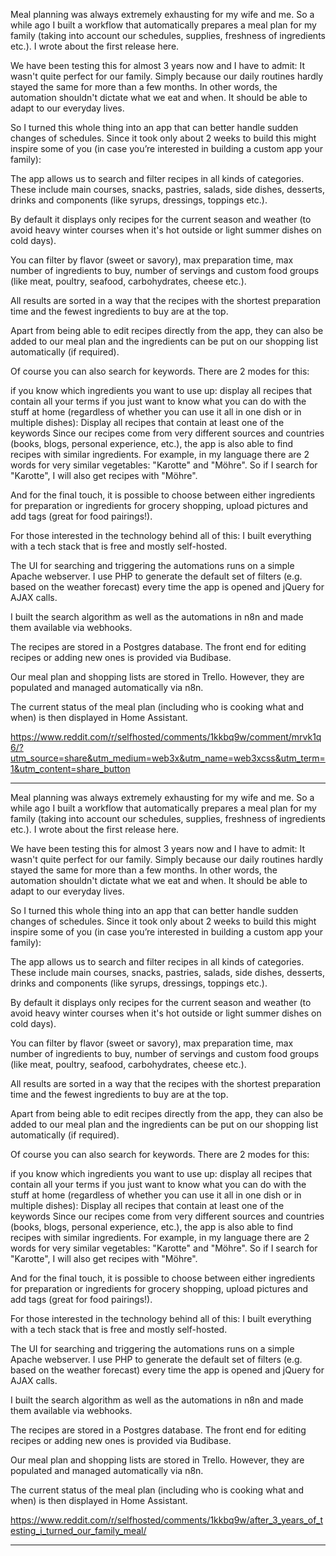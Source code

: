Meal planning was always extremely exhausting for my wife and me. So a while ago I built a workflow that automatically prepares a meal plan for my family (taking into account our schedules, supplies, freshness of ingredients etc.). I wrote about the first release here.

We have been testing this for almost 3 years now and I have to admit: It wasn't quite perfect for our family. Simply because our daily routines hardly stayed the same for more than a few months. In other words, the automation shouldn't dictate what we eat and when. It should be able to adapt to our everyday lives.

So I turned this whole thing into an app that can better handle sudden changes of schedules. Since it took only about 2 weeks to build this might inspire some of you (in case you’re interested in building a custom app your family):

The app allows us to search and filter recipes in all kinds of categories. These include main courses, snacks, pastries, salads, side dishes, desserts, drinks and components (like syrups, dressings, toppings etc.).

By default it displays only recipes for the current season and weather (to avoid heavy winter courses when it's hot outside or light summer dishes on cold days).

You can filter by flavor (sweet or savory), max preparation time, max number of ingredients to buy, number of servings and custom food groups (like meat, poultry, seafood, carbohydrates, cheese etc.).

All results are sorted in a way that the recipes with the shortest preparation time and the fewest ingredients to buy are at the top.

Apart from being able to edit recipes directly from the app, they can also be added to our meal plan and the ingredients can be put on our shopping list automatically (if required).

Of course you can also search for keywords. There are 2 modes for this:

if you know which ingredients you want to use up: display all recipes that contain all your terms
if you just want to know what you can do with the stuff at home (regardless of whether you can use it all in one dish or in multiple dishes): Display all recipes that contain at least one of the keywords
Since our recipes come from very different sources and countries (books, blogs, personal experience, etc.), the app is also able to find recipes with similar ingredients. For example, in my language there are 2 words for very similar vegetables: "Karotte" and "Möhre". So if I search for "Karotte", I will also get recipes with "Möhre".

And for the final touch, it is possible to choose between either ingredients for preparation or ingredients for grocery shopping, upload pictures and add tags (great for food pairings!).

For those interested in the technology behind all of this: I built everything with a tech stack that is free and mostly self-hosted.

The UI for searching and triggering the automations runs on a simple Apache webserver. I use PHP to generate the default set of filters (e.g. based on the weather forecast) every time the app is opened and jQuery for AJAX calls.

I built the search algorithm as well as the automations in n8n and made them available via webhooks.

The recipes are stored in a Postgres database. The front end for editing recipes or adding new ones is provided via Budibase.

Our meal plan and shopping lists are stored in Trello. However, they are populated and managed automatically via n8n.

The current status of the meal plan (including who is cooking what and when) is then displayed in Home Assistant.

https://www.reddit.com/r/selfhosted/comments/1kkbq9w/comment/mrvk1q6/?utm_source=share&utm_medium=web3x&utm_name=web3xcss&utm_term=1&utm_content=share_button


***

Meal planning was always extremely exhausting for my wife and me. So a while ago I built a workflow that automatically prepares a meal plan for my family (taking into account our schedules, supplies, freshness of ingredients etc.). I wrote about the first release here.

We have been testing this for almost 3 years now and I have to admit: It wasn't quite perfect for our family. Simply because our daily routines hardly stayed the same for more than a few months. In other words, the automation shouldn't dictate what we eat and when. It should be able to adapt to our everyday lives.

So I turned this whole thing into an app that can better handle sudden changes of schedules. Since it took only about 2 weeks to build this might inspire some of you (in case you’re interested in building a custom app your family):

The app allows us to search and filter recipes in all kinds of categories. These include main courses, snacks, pastries, salads, side dishes, desserts, drinks and components (like syrups, dressings, toppings etc.).

By default it displays only recipes for the current season and weather (to avoid heavy winter courses when it's hot outside or light summer dishes on cold days).

You can filter by flavor (sweet or savory), max preparation time, max number of ingredients to buy, number of servings and custom food groups (like meat, poultry, seafood, carbohydrates, cheese etc.).

All results are sorted in a way that the recipes with the shortest preparation time and the fewest ingredients to buy are at the top.

Apart from being able to edit recipes directly from the app, they can also be added to our meal plan and the ingredients can be put on our shopping list automatically (if required).

Of course you can also search for keywords. There are 2 modes for this:

if you know which ingredients you want to use up: display all recipes that contain all your terms
if you just want to know what you can do with the stuff at home (regardless of whether you can use it all in one dish or in multiple dishes): Display all recipes that contain at least one of the keywords
Since our recipes come from very different sources and countries (books, blogs, personal experience, etc.), the app is also able to find recipes with similar ingredients. For example, in my language there are 2 words for very similar vegetables: "Karotte" and "Möhre". So if I search for "Karotte", I will also get recipes with "Möhre".

And for the final touch, it is possible to choose between either ingredients for preparation or ingredients for grocery shopping, upload pictures and add tags (great for food pairings!).

For those interested in the technology behind all of this: I built everything with a tech stack that is free and mostly self-hosted.

The UI for searching and triggering the automations runs on a simple Apache webserver. I use PHP to generate the default set of filters (e.g. based on the weather forecast) every time the app is opened and jQuery for AJAX calls.

I built the search algorithm as well as the automations in n8n and made them available via webhooks.

The recipes are stored in a Postgres database. The front end for editing recipes or adding new ones is provided via Budibase.

Our meal plan and shopping lists are stored in Trello. However, they are populated and managed automatically via n8n.

The current status of the meal plan (including who is cooking what and when) is then displayed in Home Assistant.

https://www.reddit.com/r/selfhosted/comments/1kkbq9w/after_3_years_of_testing_i_turned_our_family_meal/

***


